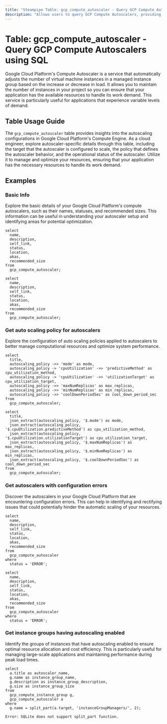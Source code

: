```yaml
---
title: "Steampipe Table: gcp_compute_autoscaler - Query GCP Compute Autoscalers using SQL"
description: "Allows users to query GCP Compute Autoscalers, providing insights into autoscaling configurations and operational status."
---
```


# Table: gcp_compute_autoscaler - Query GCP Compute Autoscalers using SQL

Google Cloud Platform's Compute Autoscaler is a service that automatically adjusts the number of virtual machine instances in a managed instance group based on the increase or decrease in load. It allows you to maintain the number of instances in your project so you can ensure that your application has the available resources to handle its work demand. This service is particularly useful for applications that experience variable levels of demand.

## Table Usage Guide

The `gcp_compute_autoscaler` table provides insights into the autoscaling configurations in Google Cloud Platform's Compute Engine. As a cloud engineer, explore autoscaler-specific details through this table, including the target that the autoscaler is configured to scale, the policy that defines the autoscaler behavior, and the operational status of the autoscaler. Utilize it to manage and optimize your resources, ensuring that your application has the necessary resources to handle its work demand.

## Examples

### Basic Info
Explore the basic details of your Google Cloud Platform's compute autoscalers, such as their names, statuses, and recommended sizes. This information can be useful in understanding your autoscaler setup and identifying areas for potential optimization.

```sql+postgres
select 
  name,
  description,
  self_link, 
  status,
  location, 
  akas,
  recommended_size
from 
  gcp_compute_autoscaler;
```

```sql+sqlite
select 
  name,
  description,
  self_link, 
  status,
  location, 
  akas,
  recommended_size
from 
  gcp_compute_autoscaler;
```

### Get auto scaling policy for autoscalers
Explore the configuration of auto scaling policies applied to autoscalers to better manage computational resources and optimize system performance.

```sql+postgres
select
  title,
  autoscaling_policy ->> 'mode' as mode,
  autoscaling_policy -> 'cpuUtilization' ->> 'predictiveMethod' as cpu_utilization_method,
  autoscaling_policy -> 'cpuUtilization' ->> 'utilizationTarget' as cpu_utilization_target,
  autoscaling_policy ->> 'maxNumReplicas' as max_replicas,
  autoscaling_policy ->> 'minNumReplicas' as min_replicas,
  autoscaling_policy ->> 'coolDownPeriodSec' as cool_down_period_sec
from
  gcp_compute_autoscaler;
```

```sql+sqlite
select
  title,
  json_extract(autoscaling_policy, '$.mode') as mode,
  json_extract(autoscaling_policy, '$.cpuUtilization.predictiveMethod') as cpu_utilization_method,
  json_extract(autoscaling_policy, '$.cpuUtilization.utilizationTarget') as cpu_utilization_target,
  json_extract(autoscaling_policy, '$.maxNumReplicas') as max_replicas,
  json_extract(autoscaling_policy, '$.minNumReplicas') as min_replicas,
  json_extract(autoscaling_policy, '$.coolDownPeriodSec') as cool_down_period_sec
from
  gcp_compute_autoscaler;
```

### Get autoscalers with configuration errors
Discover the autoscalers in your Google Cloud Platform that are encountering configuration errors. This can help in identifying and rectifying issues that could potentially hinder the automatic scaling of your resources.

```sql+postgres
select 
  name,
  description,
  self_link, 
  status,
  location, 
  akas,
  recommended_size
from 
  gcp_compute_autoscaler
where 
  status = 'ERROR';
```

```sql+sqlite
select 
  name,
  description,
  self_link, 
  status,
  location, 
  akas,
  recommended_size
from 
  gcp_compute_autoscaler
where 
  status = 'ERROR';
```

### Get instance groups having autoscaling enabled
Identify the groups of instances that have autoscaling enabled to ensure optimal resource allocation and cost efficiency. This is particularly useful for managing large-scale applications and maintaining performance during peak load times.

```sql+postgres
select
  a.title as autoscaler_name,
  g.name as instance_group_name,
  g.description as instance_group_description,
  g.size as instance_group_size
from
  gcp_compute_instance_group g,
  gcp_compute_autoscaler a
where
  g.name = split_part(a.target, 'instanceGroupManagers/', 2);
```

```sql+sqlite
Error: SQLite does not support split_part function.
```